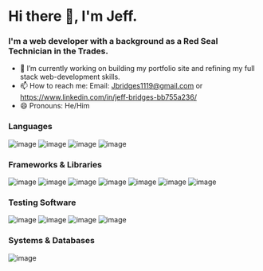 # Hi there 👋, I'm Jeff.

### I'm a web developer with a background as a Red Seal Technician in the Trades. 

- 🔭 I’m currently working on building my portfolio site and refining my full stack web-development skills.
- 📫 How to reach me: Email: Jbridges1119@gmail.com or https://www.linkedin.com/in/jeff-bridges-bb755a236/
- 😄 Pronouns: He/Him

### Languages
![image](https://user-images.githubusercontent.com/95982839/165648699-612194af-f611-4d30-be01-d46d5085dd47.png)
![image](https://user-images.githubusercontent.com/95982839/165648741-2ab0ff50-95bf-42d6-805c-3db18be184c2.png)
![image](https://user-images.githubusercontent.com/95982839/165648873-369a8b2a-f38a-4e9b-b19f-84c8c44cea37.png)
![image](https://user-images.githubusercontent.com/95982839/165648730-134feca9-639b-4bb3-a8cd-0427aab2b1a3.png)

### Frameworks & Libraries
![image](https://user-images.githubusercontent.com/95982839/165648896-a54d2dc3-5fc5-47ee-90e2-12f2160eadd9.png)
![image](https://user-images.githubusercontent.com/95982839/165648905-74a588bb-c74a-42d2-9378-039e874395a3.png)
![image](https://user-images.githubusercontent.com/95982839/165648924-8ad6d942-9d2e-499c-bfd3-9737d13584ca.png)
![image](https://user-images.githubusercontent.com/95982839/165648934-2c58142d-f955-45c9-8d96-5a32a4d03343.png)
![image](https://user-images.githubusercontent.com/95982839/165648941-d513177c-fb66-4345-b155-204908f3ff2c.png)
![image](https://user-images.githubusercontent.com/95982839/165648953-0937b05d-0e8a-45d1-934a-b2c2ab00d8ac.png)
![image](https://user-images.githubusercontent.com/95982839/165649185-f34ac797-9c8d-406c-a6af-a8885767110b.png)

### Testing Software
![image](https://user-images.githubusercontent.com/95982839/165649246-cdd2997c-1b09-42d3-9b18-4fbd5581b233.png)
![image](https://user-images.githubusercontent.com/95982839/165649261-76365517-55cd-4b62-8809-4ce2e680967f.png)
![image](https://user-images.githubusercontent.com/95982839/165649276-d5a24a8d-8813-47ef-b5e8-8eb91dab61fd.png)
![image](https://user-images.githubusercontent.com/95982839/165649286-9f34fd7d-c39d-4a49-b224-620a0a944358.png)

### Systems & Databases
![image](https://user-images.githubusercontent.com/95982839/165649342-6dd06154-5c69-4e1b-b4b8-c28669338ef7.png)


